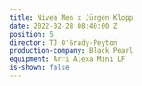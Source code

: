 ```yaml
---
title: Nivea Men x Jürgen Klopp
date: 2022-02-28 08:40:00 Z
position: 5
director: TJ O'Grady-Peyton
production-company: Black Pearl
equipment: Arri Alexa Mini LF
is-shown: false
---
```


